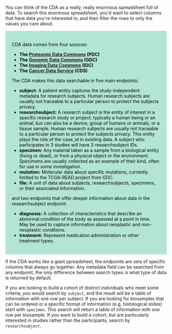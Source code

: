 
You can think of the CDA as a really, really enormous spreadsheet full of data. To search this enormous spreadsheet, you'd want to select columns that have data you're interested in, and then filter the rows to only the values you care about. 

<div class="cdanote" style="background-color:#b3e5d5;color:black;padding:20px;">
    
CDA data comes from four sources:
<ul>
<li><b>The <a href="https://proteomic.datacommons.cancer.gov/pdc/"> Proteomic Data Commons</a> (PDC)</b></li>
<li><b>The <a href="https://gdc.cancer.gov/">Genomic Data Commons</a> (GDC)</b></li>
<li><b>The <a href="https://datacommons.cancer.gov/repository/imaging-data-commons">Imaging Data Commons</a> (IDC)</b></li>
<li><b>The <a href="https://dataservice.datacommons.cancer.gov/#/home">Cancer Data Service</a> (CDS)</b></li> 
</ul> 
    
The CDA makes this data searchable in five main endpoints:

<ul>
<li><b>subject:</b> A patient entity captures the study-independent metadata for research subjects. Human research subjects are usually not traceable to a particular person to protect the subjects privacy.</li>
<li><b>researchsubject:</b> A research subject is the entity of interest in a specific research study or project, typically a human being or an animal, but can also be a device, group of humans or animals, or a tissue sample. Human research subjects are usually not traceable to a particular person to protect the subjects privacy. This entity plays the role of the case_id in existing data. A subject who participates in 3 studies will have 3 researchsubject IDs.</li>
<li><b>specimen:</b> Any material taken as a sample from a biological entity (living or dead), or from a physical object or the environment. Specimens are usually collected as an example of their kind, often for use in some investigation.</li>
<li><b>mutation:</b> Molecular data about specific mutations, currently limited to the TCGA-READ project from GDC.</li>
<li><b>file:</b> A unit of data about subjects, researchsubjects, specimens, or their associated information.</li>
</ul>
and two endpoints that offer deeper information about data in the researchsubject endpoint:
<ul>
<li><b>diagnosis:</b> A collection of characteristics that describe an abnormal condition of the body as assessed at a point in time. May be used to capture information about neoplastic and non-neoplastic conditions.</li>
<li><b>treatment:</b> Represent medication administration or other treatment types.</li>
</ul>
</div>


If the CDA works like a giant spreadsheet, the endpoints are sets of specific columns that always go together. Any metadata field can be searched from any endpoint, the only difference between search types is what type of data is returned by default. 

If you are looking to build a cohort of distinct individuals who meet some criteria, you would search by `subject`, and the result will be a table of information with one row per subject. If you are looking for biosamples that can be ordered or a specific format of information (e.g. histological slides) start with `specimen`. This search will return a table of information with one row per biosample. If you want to build a cohort, but are particularly interested in studies rather than the participants, search by `researchsubject`. 

